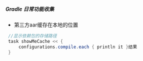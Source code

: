 ##### Gradle 日常功能收集

+ 第三方aar缓存在本地的位置

```java
 //显示依赖包的存储路径   
 task showMeCache << {
     configurations.compile.each { println it }结果
 }
```